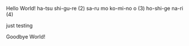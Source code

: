 Hello World!
ha-tsu shi-gu-re (2)
sa-ru mo ko-mi-no o (3)
ho-shi-ge na-ri (4)



just testing 





Goodbye World!